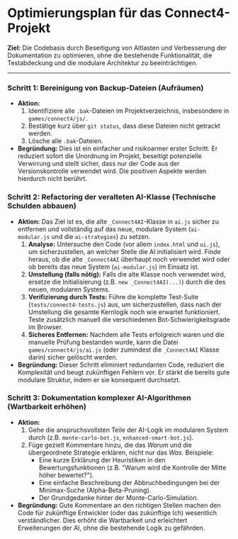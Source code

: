 # Optimierungsplan für das Connect4-Projekt

**Ziel:** Die Codebasis durch Beseitigung von Altlasten und Verbesserung der Dokumentation zu optimieren, ohne die bestehende Funktionalität, die Testabdeckung und die modulare Architektur zu beeinträchtigen.

---

### Schritt 1: Bereinigung von Backup-Dateien (Aufräumen)

*   **Aktion:**
    1.  Identifiziere alle `.bak`-Dateien im Projektverzeichnis, insbesondere in `games/connect4/js/`.
    2.  Bestätige kurz über `git status`, dass diese Dateien nicht getrackt werden.
    3.  Lösche alle `.bak`-Dateien.
*   **Begründung:** Dies ist ein einfacher und risikoarmer erster Schritt. Er reduziert sofort die Unordnung im Projekt, beseitigt potenzielle Verwirrung und stellt sicher, dass nur der Code aus der Versionskontrolle verwendet wird. Die positiven Aspekte werden hierdurch nicht berührt.

### Schritt 2: Refactoring der veralteten AI-Klasse (Technische Schulden abbauen)

*   **Aktion:** Das Ziel ist es, die alte `_Connect4AI`-Klasse in `ai.js` sicher zu entfernen und vollständig auf das neue, modulare System (`ai-modular.js` und die `ai-strategies`) zu setzen.
    1.  **Analyse:** Untersuche den Code (vor allem `index.html` und `ui.js`), um sicherzustellen, an welcher Stelle die AI initialisiert wird. Finde heraus, ob die alte `_Connect4AI` überhaupt noch verwendet wird oder ob bereits das neue System (`ai-modular.js`) im Einsatz ist.
    2.  **Umstellung (falls nötig):** Falls die alte Klasse noch verwendet wird, ersetze die Initialisierung (z.B. `new _Connect4AI(...)`) durch die des neuen, modularen Systems.
    3.  **Verifizierung durch Tests:** Führe die komplette Test-Suite (`tests/connect4-tests.js`) aus, um sicherzustellen, dass nach der Umstellung die gesamte Kernlogik noch wie erwartet funktioniert. Teste zusätzlich manuell die verschiedenen Bot-Schwierigkeitsgrade im Browser.
    4.  **Sicheres Entfernen:** Nachdem alle Tests erfolgreich waren und die manuelle Prüfung bestanden wurde, kann die Datei `games/connect4/js/ai.js` (oder zumindest die `_Connect4AI` Klasse darin) sicher gelöscht werden.
*   **Begründung:** Dieser Schritt eliminiert redundanten Code, reduziert die Komplexität und beugt zukünftigen Fehlern vor. Er stärkt die bereits gute modulare Struktur, indem er sie konsequent durchsetzt.

### Schritt 3: Dokumentation komplexer AI-Algorithmen (Wartbarkeit erhöhen)

*   **Aktion:**
    1.  Gehe die anspruchsvollsten Teile der AI-Logik im modularen System durch (z.B. `monte-carlo-bot.js`, `enhanced-smart-bot.js`).
    2.  Füge gezielt Kommentare hinzu, die das *Warum* und die übergeordnete Strategie erklären, nicht nur das *Was*. Beispiele:
        *   Eine kurze Erklärung der Heuristiken in den Bewertungsfunktionen (z.B. "Warum wird die Kontrolle der Mitte höher bewertet?").
        *   Eine einfache Beschreibung der Abbruchbedingungen bei der Minimax-Suche (Alpha-Beta-Pruning).
        *   Der Grundgedanke hinter der Monte-Carlo-Simulation.
*   **Begründung:** Gute Kommentare an den richtigen Stellen machen den Code für zukünftige Entwickler (oder das zukünftige Ich) wesentlich verständlicher. Dies erhöht die Wartbarkeit und erleichtert Erweiterungen der AI, ohne die bestehende Logik zu gefährden.